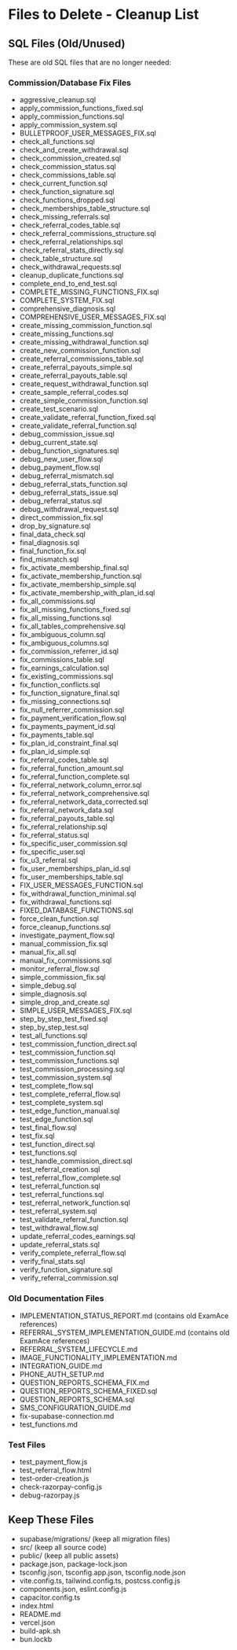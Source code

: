 # Files to Delete - Cleanup List

## SQL Files (Old/Unused)
These are old SQL files that are no longer needed:

### Commission/Database Fix Files
- aggressive_cleanup.sql
- apply_commission_functions_fixed.sql
- apply_commission_functions.sql
- apply_commission_system.sql
- BULLETPROOF_USER_MESSAGES_FIX.sql
- check_all_functions.sql
- check_and_create_withdrawal.sql
- check_commission_created.sql
- check_commission_status.sql
- check_commissions_table.sql
- check_current_function.sql
- check_function_signature.sql
- check_functions_dropped.sql
- check_memberships_table_structure.sql
- check_missing_referrals.sql
- check_referral_codes_table.sql
- check_referral_commissions_structure.sql
- check_referral_relationships.sql
- check_referral_stats_directly.sql
- check_table_structure.sql
- check_withdrawal_requests.sql
- cleanup_duplicate_functions.sql
- complete_end_to_end_test.sql
- COMPLETE_MISSING_FUNCTIONS_FIX.sql
- COMPLETE_SYSTEM_FIX.sql
- comprehensive_diagnosis.sql
- COMPREHENSIVE_USER_MESSAGES_FIX.sql
- create_missing_commission_function.sql
- create_missing_functions.sql
- create_missing_withdrawal_function.sql
- create_new_commission_function.sql
- create_referral_commissions_table.sql
- create_referral_payouts_simple.sql
- create_referral_payouts_table.sql
- create_request_withdrawal_function.sql
- create_sample_referral_codes.sql
- create_simple_commission_function.sql
- create_test_scenario.sql
- create_validate_referral_function_fixed.sql
- create_validate_referral_function.sql
- debug_commission_issue.sql
- debug_current_state.sql
- debug_function_signatures.sql
- debug_new_user_flow.sql
- debug_payment_flow.sql
- debug_referral_mismatch.sql
- debug_referral_stats_function.sql
- debug_referral_stats_issue.sql
- debug_referral_status.sql
- debug_withdrawal_request.sql
- direct_commission_fix.sql
- drop_by_signature.sql
- final_data_check.sql
- final_diagnosis.sql
- final_function_fix.sql
- find_mismatch.sql
- fix_activate_membership_final.sql
- fix_activate_membership_function.sql
- fix_activate_membership_simple.sql
- fix_activate_membership_with_plan_id.sql
- fix_all_commissions.sql
- fix_all_missing_functions_fixed.sql
- fix_all_missing_functions.sql
- fix_all_tables_comprehensive.sql
- fix_ambiguous_column.sql
- fix_ambiguous_columns.sql
- fix_commission_referrer_id.sql
- fix_commissions_table.sql
- fix_earnings_calculation.sql
- fix_existing_commissions.sql
- fix_function_conflicts.sql
- fix_function_signature_final.sql
- fix_missing_connections.sql
- fix_null_referrer_commission.sql
- fix_payment_verification_flow.sql
- fix_payments_payment_id.sql
- fix_payments_table.sql
- fix_plan_id_constraint_final.sql
- fix_plan_id_simple.sql
- fix_referral_codes_table.sql
- fix_referral_function_amount.sql
- fix_referral_function_complete.sql
- fix_referral_network_column_error.sql
- fix_referral_network_comprehensive.sql
- fix_referral_network_data_corrected.sql
- fix_referral_network_data.sql
- fix_referral_payouts_table.sql
- fix_referral_relationship.sql
- fix_referral_status.sql
- fix_specific_user_commission.sql
- fix_specific_user.sql
- fix_u3_referral.sql
- fix_user_memberships_plan_id.sql
- fix_user_memberships_table.sql
- FIX_USER_MESSAGES_FUNCTION.sql
- fix_withdrawal_function_minimal.sql
- fix_withdrawal_functions.sql
- FIXED_DATABASE_FUNCTIONS.sql
- force_clean_function.sql
- force_cleanup_functions.sql
- investigate_payment_flow.sql
- manual_commission_fix.sql
- manual_fix_all.sql
- manual_fix_commissions.sql
- monitor_referral_flow.sql
- simple_commission_fix.sql
- simple_debug.sql
- simple_diagnosis.sql
- simple_drop_and_create.sql
- SIMPLE_USER_MESSAGES_FIX.sql
- step_by_step_test_fixed.sql
- step_by_step_test.sql
- test_all_functions.sql
- test_commission_function_direct.sql
- test_commission_function.sql
- test_commission_functions.sql
- test_commission_processing.sql
- test_commission_system.sql
- test_complete_flow.sql
- test_complete_referral_flow.sql
- test_complete_system.sql
- test_edge_function_manual.sql
- test_edge_function.sql
- test_final_flow.sql
- test_fix.sql
- test_function_direct.sql
- test_functions.sql
- test_handle_commission_direct.sql
- test_referral_creation.sql
- test_referral_flow_complete.sql
- test_referral_function.sql
- test_referral_functions.sql
- test_referral_network_function.sql
- test_referral_system.sql
- test_validate_referral_function.sql
- test_withdrawal_flow.sql
- update_referral_codes_earnings.sql
- update_referral_stats.sql
- verify_complete_referral_flow.sql
- verify_final_stats.sql
- verify_function_signature.sql
- verify_referral_commission.sql

### Old Documentation Files
- IMPLEMENTATION_STATUS_REPORT.md (contains old ExamAce references)
- REFERRAL_SYSTEM_IMPLEMENTATION_GUIDE.md (contains old ExamAce references)
- REFERRAL_SYSTEM_LIFECYCLE.md
- IMAGE_FUNCTIONALITY_IMPLEMENTATION.md
- INTEGRATION_GUIDE.md
- PHONE_AUTH_SETUP.md
- QUESTION_REPORTS_SCHEMA_FIX.md
- QUESTION_REPORTS_SCHEMA_FIXED.sql
- QUESTION_REPORTS_SCHEMA.sql
- SMS_CONFIGURATION_GUIDE.md
- fix-supabase-connection.md
- test_functions.md

### Test Files
- test_payment_flow.js
- test_referral_flow.html
- test-order-creation.js
- check-razorpay-config.js
- debug-razorpay.js

## Keep These Files
- supabase/migrations/ (keep all migration files)
- src/ (keep all source code)
- public/ (keep all public assets)
- package.json, package-lock.json
- tsconfig.json, tsconfig.app.json, tsconfig.node.json
- vite.config.ts, tailwind.config.ts, postcss.config.js
- components.json, eslint.config.js
- capacitor.config.ts
- index.html
- README.md
- vercel.json
- build-apk.sh
- bun.lockb

